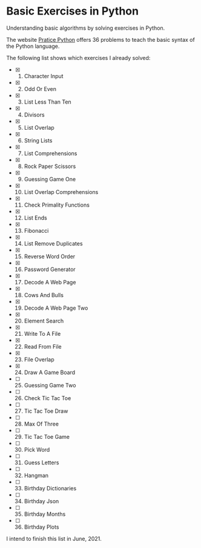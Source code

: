 # Basic Exercises in Python

 Understanding basic algorithms by solving exercises in Python. 

 The website [Pratice Python](https://www.practicepython.org/) offers 36 problems to teach the basic syntax of the Python language.

 The following list shows which exercises I already solved:

- [x] 1. Character Input 
- [x] 2. Odd Or Even 
- [x] 3. List Less Than Ten
- [x] 4. Divisors  
- [x] 5. List Overlap
- [x] 6. String Lists
- [x] 7. List Comprehensions
- [x] 8. Rock Paper Scissors  
- [x] 9. Guessing Game One   
- [x] 10. List Overlap Comprehensions   
- [x] 11. Check Primality Functions 
- [x] 12. List Ends 
- [x] 13. Fibonacci
- [x] 14. List Remove Duplicates  
- [x] 15. Reverse Word Order  
- [x] 16. Password Generator 
- [x] 17. Decode A Web Page 
- [x] 18. Cows And Bulls   
- [x] 19. Decode A Web Page Two 
- [x] 20. Element Search 
- [x] 21. Write To A File 
- [x] 22. Read From File   
- [x] 23. File Overlap  
- [x] 24. Draw A Game Board   
- [ ] 25. Guessing Game Two   
- [ ] 26. Check Tic Tac Toe   
- [ ] 27. Tic Tac Toe Draw   
- [ ] 28. Max Of Three 
- [ ] 29. Tic Tac Toe Game   
- [ ] 30. Pick Word    
- [ ] 31. Guess Letters    
- [ ] 32. Hangman  
- [ ] 33. Birthday Dictionaries 
- [ ] 34. Birthday Json    
- [ ] 35. Birthday Months     
- [ ] 36. Birthday Plots     

I intend to finish this list in June, 2021.


 


